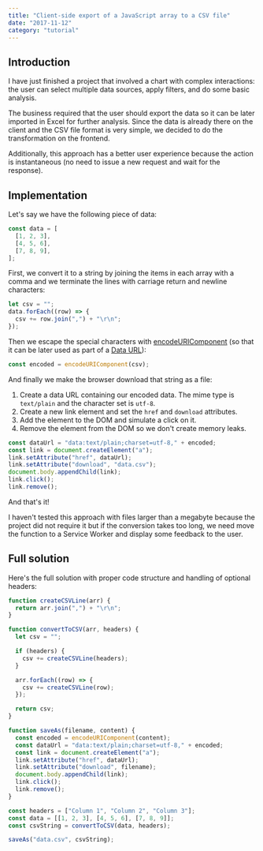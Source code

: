 ```yaml
---
title: "Client-side export of a JavaScript array to a CSV file"
date: "2017-11-12"
category: "tutorial"
---
```


## Introduction

I have just finished a project that involved a chart with complex interactions: the user can select multiple data sources, apply filters, and do some basic analysis.

The business required that the user should export the data so it can be later imported in Excel for further analysis. Since the data is already there on the client and the CSV file format is very simple, we decided to do the transformation on the frontend.

Additionally, this approach has a better user experience because the action is instantaneous (no need to issue a new request and wait for the response).

## Implementation

Let's say we have the following piece of data:

```javascript
const data = [
  [1, 2, 3],
  [4, 5, 6],
  [7, 8, 9],
];
```

First, we convert it to a string by joining the items in each array with a comma and we terminate the lines with carriage return and newline characters:

```javascript
let csv = "";
data.forEach((row) => {
  csv += row.join(",") + "\r\n";
});
```

Then we escape the special characters with <a href="https://developer.mozilla.org/en-US/docs/Web/JavaScript/Reference/Global_Objects/encodeURIComponent" target="_blank">encodeURIComponent</a> (so that it can be later used as part of a <a href="https://developer.mozilla.org/en-US/docs/Web/HTTP/Basics_of_HTTP/Data_URLs" target="_blank">Data URL</a>):

```javascript
const encoded = encodeURIComponent(csv);
```

And finally we make the browser download that string as a file:

1. Create a data URL containing our encoded data. The mime type is `text/plain` and the character set is `utf-8`.
2. Create a new link element and set the `href` and `download` attributes.
3. Add the element to the DOM and simulate a click on it.
4. Remove the element from the DOM so we don't create memory leaks.

```javascript
const dataUrl = "data:text/plain;charset=utf-8," + encoded;
const link = document.createElement("a");
link.setAttribute("href", dataUrl);
link.setAttribute("download", "data.csv");
document.body.appendChild(link);
link.click();
link.remove();
```

And that's it!

I haven't tested this approach with files larger than a megabyte because the project did not require it but if the conversion takes too long, we need move the function to a Service Worker and display some feedback to the user.

## Full solution

Here's the full solution with proper code structure and handling of optional headers:

<!-- prettier-ignore -->
```javascript
function createCSVLine(arr) {
  return arr.join(",") + "\r\n";
}

function convertToCSV(arr, headers) {
  let csv = "";

  if (headers) {
    csv += createCSVLine(headers);
  }

  arr.forEach((row) => {
    csv += createCSVLine(row);
  });

  return csv;
}

function saveAs(filename, content) {
  const encoded = encodeURIComponent(content);
  const dataUrl = "data:text/plain;charset=utf-8," + encoded;
  const link = document.createElement("a");
  link.setAttribute("href", dataUrl);
  link.setAttribute("download", filename);
  document.body.appendChild(link);
  link.click();
  link.remove();
}

const headers = ["Column 1", "Column 2", "Column 3"];
const data = [[1, 2, 3], [4, 5, 6], [7, 8, 9]];
const csvString = convertToCSV(data, headers);

saveAs("data.csv", csvString);
```
